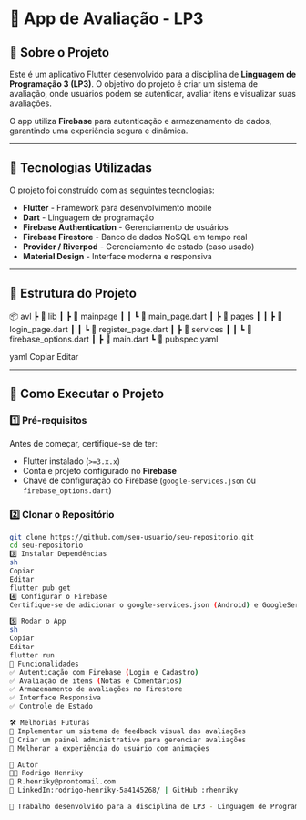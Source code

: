 # 📱 App de Avaliação - LP3  

## 📌 Sobre o Projeto  
Este é um aplicativo Flutter desenvolvido para a disciplina de **Linguagem de Programação 3 (LP3)**. O objetivo do projeto é criar um sistema de avaliação, onde usuários podem se autenticar, avaliar itens e visualizar suas avaliações.  

O app utiliza **Firebase** para autenticação e armazenamento de dados, garantindo uma experiência segura e dinâmica.  

---

## 🚀 Tecnologias Utilizadas  
O projeto foi construído com as seguintes tecnologias:  

- **Flutter** - Framework para desenvolvimento mobile  
- **Dart** - Linguagem de programação  
- **Firebase Authentication** - Gerenciamento de usuários  
- **Firebase Firestore** - Banco de dados NoSQL em tempo real  
- **Provider / Riverpod** - Gerenciamento de estado (caso usado)  
- **Material Design** - Interface moderna e responsiva  

---

## 📂 Estrutura do Projeto  
📦 avl ┣ 📂 lib ┃ ┣ 📂 mainpage ┃ ┃ ┗ 📜 main_page.dart ┃ ┣ 📂 pages ┃ ┃ ┣ 📜 login_page.dart ┃ ┃ ┗ 📜 register_page.dart ┃ ┣ 📂 services ┃ ┃ ┗ 📜 firebase_options.dart ┃ ┣ 📜 main.dart ┗ 📜 pubspec.yaml

yaml
Copiar
Editar

---

## 🔧 Como Executar o Projeto  

### 1️⃣ Pré-requisitos  
Antes de começar, certifique-se de ter:  

- Flutter instalado (`>=3.x.x`)  
- Conta e projeto configurado no **Firebase**  
- Chave de configuração do Firebase (`google-services.json` ou `firebase_options.dart`)  

### 2️⃣ Clonar o Repositório  
```sh
git clone https://github.com/seu-usuario/seu-repositorio.git
cd seu-repositorio
3️⃣ Instalar Dependências
sh
Copiar
Editar
flutter pub get
4️⃣ Configurar o Firebase
Certifique-se de adicionar o google-services.json (Android) e GoogleService-Info.plist (iOS) corretamente.

5️⃣ Rodar o App
sh
Copiar
Editar
flutter run
🔐 Funcionalidades
✅ Autenticação com Firebase (Login e Cadastro)
✅ Avaliação de itens (Notas e Comentários)
✅ Armazenamento de avaliações no Firestore
✅ Interface Responsiva
✅ Controle de Estado

🛠️ Melhorias Futuras
📌 Implementar um sistema de feedback visual das avaliações
📌 Criar um painel administrativo para gerenciar avaliações
📌 Melhorar a experiência do usuário com animações

📌 Autor
👨‍💻 Rodrigo Henriky
📧 R.henriky@prontomail.com
🔗 LinkedIn:rodrigo-henriky-5a4145268/ | GitHub :rhenriky

📌 Trabalho desenvolvido para a disciplina de LP3 - Linguagem de Programação 3